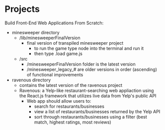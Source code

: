 # Projects

Build Front-End Web Applications From Scratch:
- minesweeper directory
  - /lib/minesweeperFinalVersion
    - final version of transpiled minesweeper project
      - to run the game type node into the terminal and run it
      - then type .load game.js
  - /src
    - /minesweeperFinalVersion folder is the latest version
    - /minesweeper_legacy_# are older versions in order (ascending) of functional improvements
- ravenous directory
  - contains the latest version of the ravenous project
  - Ravenous: a Yelp-like restaurant-searching web appliaction using the React.js framework that utilizes live data from Yelp's public API
    - Web app should allow users to:
      - search for restaurants/businesses
      - view a list of restaurants/businesses returned by the Yelp API
      - sort through restaurants/businesses using a filter (best match, highest ratings, most reviews)
